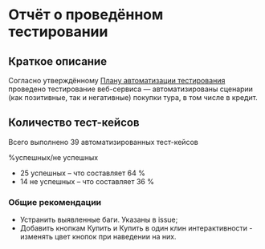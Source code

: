 #  Отчёт о проведённом тестировании

## Краткое описание
Согласно утверждённому [Плану автоматизации тестирования](https://github.com/TatianaHrip/diploma-project/Documens/Plan.md) проведено тестирование веб-сервиса — автоматизированы сценарии (как позитивные, так и негативные) покупки тура, в том числе в кредит.

## Количество тест-кейсов
Всего выполнено 39 автоматизированных тест-кейсов

%успешных/не успешных
* 25 успешных – что составляет 64 %
* 14 не успешных – что составляет 36 %

### Общие рекомендации
* Устранить выявленные баги. Указаны в issue;
* Добавить кнопкам Купить и Купить в один клин интерактивности - изменять цвет кнопок при наведении на них.
